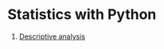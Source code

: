 #  Statistics with Python

1. [Descriptive analysis](https://yijutseng.github.io/StatwithPython/Descriptive.html)

